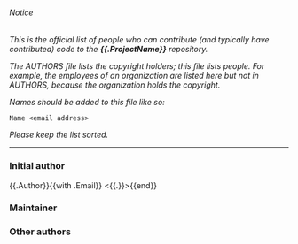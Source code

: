###### Notice

*This is the official list of people who can contribute (and typically have
contributed) code to the ***{{.ProjectName}}*** repository.*

*The AUTHORS file lists the copyright holders; this file lists people. For
example, the employees of an organization are listed here but not in AUTHORS,
because the organization holds the copyright.*

*Names should be added to this file like so:*

	Name <email address>

*Please keep the list sorted.*

* * *

### Initial author

{{.Author}}{{with .Email}} <{{.}}>{{end}}

### Maintainer



### Other authors


